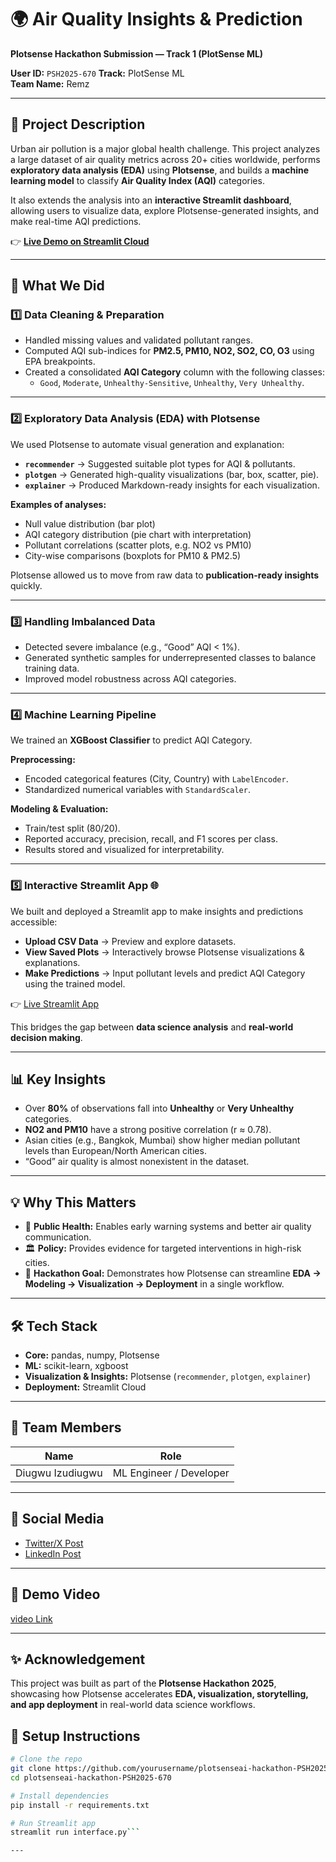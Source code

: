 # 🌍 Air Quality Insights & Prediction  
**Plotsense Hackathon Submission — Track 1 (PlotSense ML)**  

**User ID:** `PSH2025-670`
**Track:** PlotSense ML  
**Team Name:** Remz  

---

## 📌 Project Description  

Urban air pollution is a major global health challenge. This project analyzes a large dataset of air quality metrics across 20+ cities worldwide, performs **exploratory data analysis (EDA)** using **Plotsense**, and builds a **machine learning model** to classify **Air Quality Index (AQI)** categories.  

It also extends the analysis into an **interactive Streamlit dashboard**, allowing users to visualize data, explore Plotsense-generated insights, and make real-time AQI predictions.

👉 [**Live Demo on Streamlit Cloud**](https://plotsense-app-seb2b5repevpalepalvbye.streamlit.app/)  

---

## 🚀 What We Did  

### 1️⃣ Data Cleaning & Preparation  
- Handled missing values and validated pollutant ranges.  
- Computed AQI sub-indices for **PM2.5, PM10, NO2, SO2, CO, O3** using EPA breakpoints.  
- Created a consolidated **AQI Category** column with the following classes:  
  - `Good`, `Moderate`, `Unhealthy-Sensitive`, `Unhealthy`, `Very Unhealthy`.  

---

### 2️⃣ Exploratory Data Analysis (EDA) with Plotsense  
We used Plotsense to automate visual generation and explanation:  
- **`recommender`** → Suggested suitable plot types for AQI & pollutants.  
- **`plotgen`** → Generated high-quality visualizations (bar, box, scatter, pie).  
- **`explainer`** → Produced Markdown-ready insights for each visualization.  

**Examples of analyses:**  
- Null value distribution (bar plot)  
- AQI category distribution (pie chart with interpretation)  
- Pollutant correlations (scatter plots, e.g. NO2 vs PM10)  
- City-wise comparisons (boxplots for PM10 & PM2.5)  

Plotsense allowed us to move from raw data to **publication-ready insights** quickly.

---

### 3️⃣ Handling Imbalanced Data  
- Detected severe imbalance (e.g., “Good” AQI < 1%).  
- Generated synthetic samples for underrepresented classes to balance training data.  
- Improved model robustness across AQI categories.

---

### 4️⃣ Machine Learning Pipeline  
We trained an **XGBoost Classifier** to predict AQI Category.  

**Preprocessing:**  
- Encoded categorical features (City, Country) with `LabelEncoder`.  
- Standardized numerical variables with `StandardScaler`.  

**Modeling & Evaluation:**  
- Train/test split (80/20).  
- Reported accuracy, precision, recall, and F1 scores per class.  
- Results stored and visualized for interpretability.

---

### 5️⃣ Interactive Streamlit App 🌐  
We built and deployed a Streamlit app to make insights and predictions accessible:  

- **Upload CSV Data** → Preview and explore datasets.  
- **View Saved Plots** → Interactively browse Plotsense visualizations & explanations.  
- **Make Predictions** → Input pollutant levels and predict AQI Category using the trained model.  

👉 [Live Streamlit App](https://plotsense-app-seb2b5repevpalepalvbye.streamlit.app/)

This bridges the gap between **data science analysis** and **real-world decision making**.

---

## 📊 Key Insights  
- Over **80%** of observations fall into **Unhealthy** or **Very Unhealthy** categories.  
- **NO2 and PM10** have a strong positive correlation (r ≈ 0.78).  
- Asian cities (e.g., Bangkok, Mumbai) show higher median pollutant levels than European/North American cities.  
- “Good” air quality is almost nonexistent in the dataset.  

---

## 💡 Why This Matters  
- 🏥 **Public Health:** Enables early warning systems and better air quality communication.  
- 🏛 **Policy:** Provides evidence for targeted interventions in high-risk cities.  
- 🧠 **Hackathon Goal:** Demonstrates how Plotsense can streamline **EDA → Modeling → Visualization → Deployment** in a single workflow.

---

## 🛠 Tech Stack  
- **Core:** pandas, numpy, Plotsense
- **ML:** scikit-learn, xgboost  
- **Visualization & Insights:** Plotsense (`recommender`, `plotgen`, `explainer`)  
- **Deployment:** Streamlit Cloud

---

## 👥 Team Members  
| Name         | Role                        |
|-------------|-----------------------------|
| Diugwu Izudiugwu | ML Engineer / Developer     |

---

## 🔗 Social Media  
- [Twitter/X Post]([https://x.com/your-post-link](https://x.com/DiugwuIzuchukwu/status/1978622714828001734))  
- [LinkedIn Post]([https://linkedin.com/in/your-profile-or-post-link](https://www.linkedin.com/posts/diugwu-izuchukwu-2977a6286_its-been-3-weeks-of-building-pushing-deploying-activity-7384393398587203584-Yw5A?utm_source=social_share_send&utm_medium=member_desktop_web&rcm=ACoAAEWHSBMB-pkPplnmc1Hq5QY73du73kv2_NE))  

---

## 🎥 Demo Video  
[video Link]([https://youtube.com/your-demo-video-link](https://drive.google.com/file/d/142KcfDuDdpmXrC-Vu-qIuJG6ts_pwPSJ/view?usp=drive_link))  


---

## ✨ Acknowledgement  
This project was built as part of the **Plotsense Hackathon 2025**, showcasing how Plotsense accelerates **EDA, visualization, storytelling, and app deployment** in real-world data science workflows.

## 📝 Setup Instructions  

```bash
# Clone the repo
git clone https://github.com/yourusername/plotsenseai-hackathon-PSH2025-670.git
cd plotsenseai-hackathon-PSH2025-670

# Install dependencies
pip install -r requirements.txt

# Run Streamlit app
streamlit run interface.py```

---




